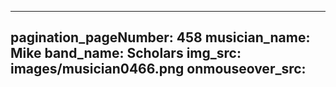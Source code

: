 ------
pagination_pageNumber: 458
musician_name: Mike
band_name: Scholars
img_src: images/musician0466.png
onmouseover_src: 
------
